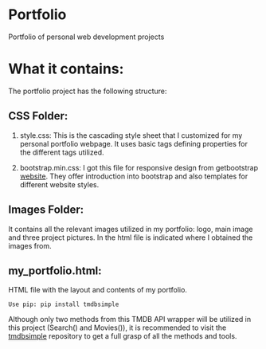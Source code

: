 # Portfolio

Portfolio of personal web development projects

# What it contains:

The portfolio project has the following structure:

## CSS Folder:

1. style.css: This is the cascading style sheet that I customized for my personal portfolio webpage. It uses basic tags defining properties for the different tags utilized.

2. bootstrap.min.css: I got this file for responsive design from getbootstrap [website](https://getbootstrap.com/docs/4.1/getting-started/introduction/). They offer introduction into bootstrap and also templates for different website styles.

## Images Folder:

It contains all the relevant images utilized in my portfolio: logo, main image and three project pictures. In the html file is indicated where I obtained the images from.

## my_portfolio.html: 

HTML file with the layout and contents of my portfolio.



```
Use pip: pip install tmdbsimple 
```
Although only two methods from this TMDB API wrapper will be utilized in this project (Search() and Movies()), it is recommended to visit
the [tmdbsimple](https://github.com/celiao/tmdbsimple) repository to get a full grasp of all the methods and tools.

